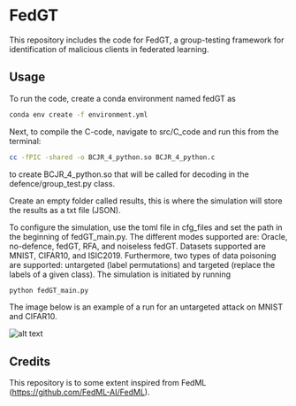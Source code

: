 # FedGT

This repository includes the code for FedGT, a group-testing framework for identification of malicious clients in federated learning. 

## Usage
To run the code, create a conda environment named fedGT as
```bash
conda env create -f environment.yml
```

Next, to compile the C-code, navigate to src/C_code and run this from the terminal:
```bash
cc -fPIC -shared -o BCJR_4_python.so BCJR_4_python.c
```
to create BCJR_4_python.so that will be called for decoding in the defence/group_test.py class.

Create an empty folder called results, this is where the simulation will store the results as a txt file (JSON).

To configure the simulation, use the toml file in cfg_files and set the path in the beginning of fedGT_main.py. The different modes supported are: Oracle, no-defence, fedGT, RFA, and noiseless fedGT. Datasets supported are MNIST, CIFAR10, and ISIC2019. Furthermore, two types of data poisoning are supported: untargeted (label permutations) and targeted (replace the labels of a given class).
The simulation is initiated by running 
```bash
python fedGT_main.py 
```
The image below is an example of a run for an untargeted attack on MNIST and CIFAR10.


![alt text](https://github.com/johanos1/TUM_Chalmers_AIswe/blob/ICLR/example_img.png?raw=true)



## Credits
This repository is to some extent inspired from FedML (https://github.com/FedML-AI/FedML).
